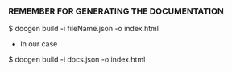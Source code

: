 ### REMEMBER FOR GENERATING THE DOCUMENTATION

$ docgen build -i fileName.json -o index.html

- In our case

$ docgen build -i docs.json -o index.html

